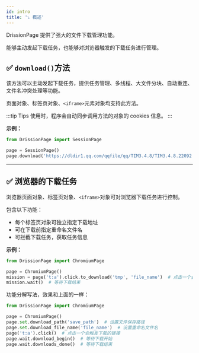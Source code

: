 ```yaml
---
id: intro
title: '⤵️ 概述'
---
```


DrissionPage 提供了强大的文件下载管理功能。

能够主动发起下载任务，也能够对浏览器触发的下载任务进行管理。

## ✅️️ `download()`方法

该方法可以主动发起下载任务，提供任务管理、多线程、大文件分块、自动重连、文件名冲突处理等功能。

页面对象、标签页对象、`<iframe>`元素对象均支持此方法。

:::tip Tips
    使用时，程序会自动同步调用方法的对象的 cookies 信息。
:::

**示例：**

```python
from DrissionPage import SessionPage

page = SessionPage()
page.download('https://dldir1.qq.com/qqfile/qq/TIM3.4.8/TIM3.4.8.22092.exe')
```

---

## ✅️️ 浏览器的下载任务

浏览器页面对象、标签页对象、`<iframe>`对象可对浏览器下载任务进行控制。

包含以下功能：

- 每个标签页对象可独立指定下载地址
- 可在下载前指定重命名文件名
- 可拦截下载任务，获取任务信息

**示例：**

```python
from DrissionPage import ChromiumPage

page = ChromiumPage()
mission = page('t:a').click.to_download('tmp', 'file_name')  # 点击一个会触发下载的链接，同时设置下载路径和文件名
mission.wait()  # 等待下载结束
```

功能分解写法，效果和上面的一样：

```python
from DrissionPage import ChromiumPage

page = ChromiumPage()
page.set.download_path('save_path')  # 设置文件保存路径
page.set.download_file_name('file_name')  # 设置重命名文件名
page('t:a').click()  # 点击一个会触发下载的链接
page.wait.download_begin()  # 等待下载开始
page.wait.downloads_done()  # 等待下载结束
```